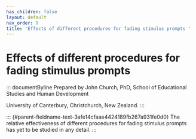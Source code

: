 ```yaml
---
has_children: false
layout: default
nav_order: 9
title: 'Effects of different procedures for fading stimulus prompts '
---
```

# Effects of different procedures for fading stimulus prompts 


::: documentByline
Prepared by John Church, PhD, School of Educational Studies and Human
Development

University of Canterbury, Christchurch, New Zealand.
:::

::: {#parent-fieldname-text-3afe14cfaae4424189fb267a931fe0d0}
The relative effectiveness of different procedures for fading stimulus
prompts has yet to be studied in any detail.
:::
